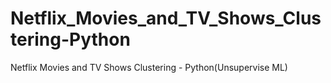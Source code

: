 # Netflix_Movies_and_TV_Shows_Clustering-Python
Netflix Movies and TV Shows Clustering - Python(Unsupervise ML)
